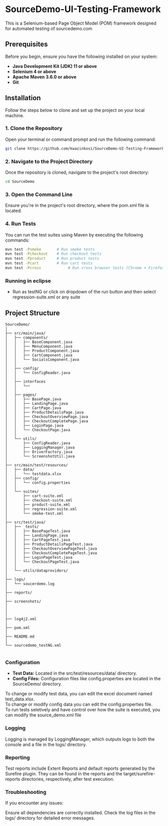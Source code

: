 # SourceDemo-UI-Testing-Framework

This is a Selenium-based Page Object Model (POM) framework designed for automated testing of sourcedemo.com

## Prerequisites

Before you begin, ensure you have the following installed on your system:

- **Java Development Kit (JDK) 11 or above**
- **Selenium 4 or above**
- **Apache Maven 3.6.0 or above**
- **Git**

## Installation

Follow the steps below to clone and set up the project on your local machine.

### 1. Clone the Repository

Open your terminal or command prompt and run the following command:

```sh
git clone https://github.com/kwazinkosi/SourceDemo-UI-Testing-Framework.git
```
### 2. Navigate to the Project Directory
Once the repository is cloned, navigate to the project's root directory:

```sh
cd SourceDemo
```
### 3. Open the Command Line
Ensure you're in the project's root directory, where the pom.xml file is located.


### 4. Run Tests
You can run the test suites using Maven by executing the following commands:

```sh
mvn test -Psmoke       # Run smoke tests
mvn test -Pcheckout    # Run checkout tests
mvn test -Pproduct     # Run product tests
mvn test -Pcart        # Run cart tests
mvn test -Pcross			# Run cross browser tests (Chrome + Firefox + Edge)
```
### Running in eclipse

- Run as testNG or click on dropdown of the run button and then select regression-suite.xml or any suite

## Project Structure


```plaintext
SourceDemo/
│
├── src/main/java/
│   ├── components/
│   │   ├── BaseComponent.java
│   │   ├── MenuComponent.java
│   │   ├── ProductComponent.java
│   │   ├── CartComponent.java
│   │   └── SocialsComponent.java
│   │
│   ├── config/
│   │   └── ConfigReader.java
│   │
│   ├── interfaces
│   │   └── 
│   │
│   ├── pages/
│   │   ├── BasePage.java
│   │   ├── LandingPage.java
│   │   ├── CartPage.java
│   │   ├── ProductDetailsPage.java
│   │   ├── CheckoutOverviewPage.java
│   │   ├── CheckoutCompletePage.java
│   │   ├── LoginPage.java
│   │   └── CheckoutPage.java
│   │
│   └── utils/
│       ├── ConfigReader.java
│       ├── LoggingManager.java
│       ├── DriverFactory.java
│       └── ScreenshotUtil.java
│
├── src/main/test/resources/
│   ├── data/
│   │  	└── testdata.xlsx
│   ├── config/
│   │   └── config.properties   
│   │  
│   └── suites/  
│       ├── cart-suite.xml
│       ├── checkout-suite.xml
│       ├── product-suite.xml  
│       ├── regression-suite.xml
│       └── smoke-test.xml  
│   
├── src/test/java/
│   ├──  tests/
│   │   ├── BasePageTest.java
│   │   ├── LandingPage.java
│   │   ├── CartPageTest.java
│   │   ├── ProductDetailsPageTest.java
│   │   ├── CheckoutOverviewPageTest.java
│   │   ├── CheckoutCompletePageTest.java
│   │   ├── LoginPageTest.java
│   │   └── CheckoutPageTest.java
│   │ 
│   └── utils/dataproviders/
│   
├── logs/
│   └── soucerdemo.log
│
├── reports/
│
├── screenshots/
│
│
│
├── log4j2.xml
│
├── pom.xml
│
├── README.md
│
└── sourcedemo_testNG.xml
 
 ```

### Configuration
- **Test Data:** Located in the src/test/resources/data/ directory.
- **Config Files:** Configuration files like config.properties are located in the SourceDemo/ directory.

To change or modify test data, you can edit the excel document named test_data.xlsx.  
To change or modify config data you can edit the config.properties file.		
To run tests seletively and have control over how the suite is executed, you can modify the source_demo.xml file

### Logging
Logging is managed by LoggingManager, which outputs logs to both the console and a file in the logs/ directory.

### Reporting
Test reports include Extent Reports and default reports generated by the Surefire plugin. They can be found in the reports and the target/surefire-reports directories, respectively, after test execution.

### Troubleshooting
If you encounter any issues:

Ensure all dependencies are correctly installed.
Check the log files in the logs/ directory for detailed error messages.


